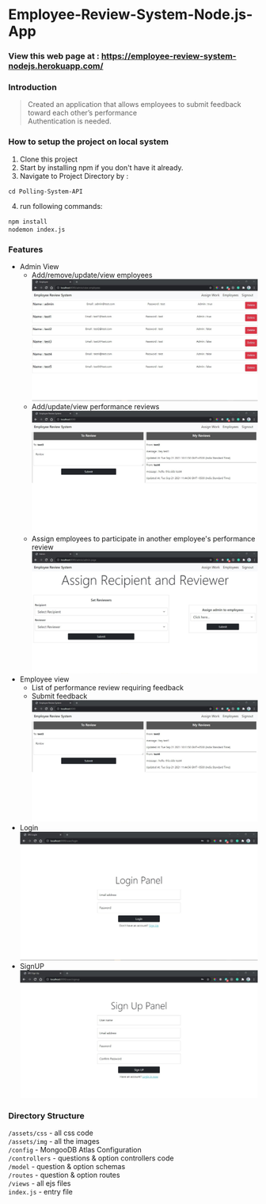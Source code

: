 # Employee-Review-System-Node.js-App

### View this web page at : https://employee-review-system-nodejs.herokuapp.com/

### Introduction
  > Created an application that allows employees to submit feedback toward each other’s performance <br/>
  > Authentication is needed. <br/>

###  How to setup the project on local system

  1.  Clone this project
  2.  Start by installing npm if you don't have it already.
  3.  Navigate to Project Directory by :
  ~~~
  cd Polling-System-API
  ~~~
  4.  run following commands:
  ~~~
  npm install
  nodemon index.js
  ~~~

### Features
  * Admin View
    * Add/remove/update/view employees
    ![](assets/img/adminEmployee.jpg)
    * Add/update/view performance reviews
    ![](assets/img/home.jpg)
    * Assign employees to participate in another employee's performance review
    ![](assets/img/adminSetReviewSetAdmin.jpg)
  * Employee view
    * List of performance review requiring feedback
    * Submit feedback
    ![](assets/img/home.jpg)
  * Login
    ![](assets/img/login.jpg)
  * SignUP
    ![](assets/img/signup.jpg)

### Directory Structure
  `/assets/css` -  all css code<br/>
  `/assets/img` -  all the images <br/>
  `/config` - MongooDB Atlas Configuration <br/>
  `/controllers`  - questions & option controllers code <br/>
  `/model`  - question & option schemas <br/>
  `/routes` - question & option routes <br/>
  `/views` -  all ejs files <br/>
  `index.js`  - entry file <br/>
  

